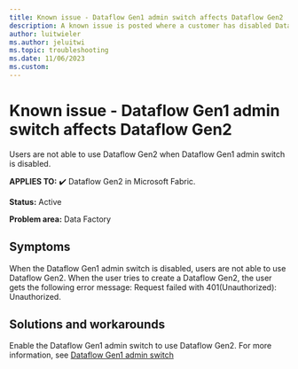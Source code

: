```yaml
---
title: Known issue - Dataflow Gen1 admin switch affects Dataflow Gen2
description: A known issue is posted where a customer has disabled Dataflow Gen1 admin switch and it affects Dataflow Gen2.
author: luitwieler
ms.author: jeluitwi
ms.topic: troubleshooting  
ms.date: 11/06/2023
ms.custom: 
---
```


# Known issue - Dataflow Gen1 admin switch affects Dataflow Gen2

Users are not able to use Dataflow Gen2 when Dataflow Gen1 admin switch is disabled.

**APPLIES TO:** ✔️ Dataflow Gen2 in Microsoft Fabric.

**Status:** Active

**Problem area:** Data Factory

## Symptoms

When the Dataflow Gen1 admin switch is disabled, users are not able to use Dataflow Gen2. When the user tries to create a Dataflow Gen2, the user gets the following error message: Request failed with 401(Unauthorized): Unauthorized.

## Solutions and workarounds

Enable the Dataflow Gen1 admin switch to use Dataflow Gen2. For more information, see [Dataflow Gen1 admin switch](/fabric/admin/service-admin-portal-dataflow)
